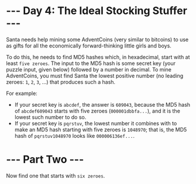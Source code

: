 # --- Day 4: The Ideal Stocking Stuffer ---

Santa needs help mining some AdventCoins (very similar to bitcoins) to use as gifts for all the economically forward-thinking little girls and boys.

To do this, he needs to find MD5 hashes which, in hexadecimal, start with at least ```five zeroes```. The input to the MD5 hash is some secret key (your puzzle input, given below) followed by a number in decimal. To mine AdventCoins, you must find Santa the lowest positive number (no leading zeroes: ```1```, ```2```, ```3```, ...) that produces such a hash.

For example:

* If your secret key is ```abcdef```, the answer is ```609043```, because the MD5 hash of ```abcdef609043``` starts with five zeroes (```000001dbbfa...```), and it is the lowest such number to do so.
* If your secret key is ```pqrstuv```, the lowest number it combines with to make an MD5 hash starting with five zeroes is ```1048970```; that is, the MD5 hash of ```pqrstuv1048970``` looks like ```000006136ef...```.

# --- Part Two ---

Now find one that starts with ```six zeroes```.

